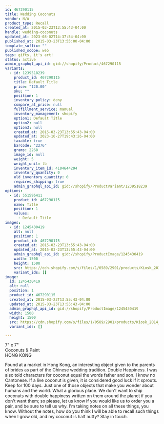```yaml
---
id: 467290115
title: Wedding Coconuts
vendor: N/A
product_type: Recall
created_at: 2015-03-23T13:55:43-04:00
handle: wedding-coconuts
updated_at: 2023-08-02T14:37:54-04:00
published_at: 2015-03-23T13:55:00-04:00
template_suffix: ""
published_scope: web
tags: gifts, it's art!
status: active
admin_graphql_api_id: gid://shopify/Product/467290115
variants:
  - id: 1239518239
    product_id: 467290115
    title: Default Title
    price: "120.00"
    sku: ""
    position: 1
    inventory_policy: deny
    compare_at_price: null
    fulfillment_service: manual
    inventory_management: shopify
    option1: Default Title
    option2: null
    option3: null
    created_at: 2015-03-23T13:55:43-04:00
    updated_at: 2023-10-27T19:43:26-04:00
    taxable: true
    barcode: "2276"
    grams: 2268
    image_id: null
    weight: 5
    weight_unit: lb
    inventory_item_id: 4104644294
    inventory_quantity: 0
    old_inventory_quantity: 0
    requires_shipping: true
    admin_graphql_api_id: gid://shopify/ProductVariant/1239518239
options:
  - id: 551595411
    product_id: 467290115
    name: Title
    position: 1
    values:
      - Default Title
images:
  - id: 1245430419
    alt: null
    position: 1
    product_id: 467290115
    created_at: 2015-03-23T13:55:43-04:00
    updated_at: 2015-03-23T13:55:43-04:00
    admin_graphql_api_id: gid://shopify/ProductImage/1245430419
    width: 1500
    height: 1500
    src: https://cdn.shopify.com/s/files/1/0589/2901/products/Kiosk_2014_09_490.jpeg?v=1427133343
    variant_ids: []
image:
  id: 1245430419
  alt: null
  position: 1
  product_id: 467290115
  created_at: 2015-03-23T13:55:43-04:00
  updated_at: 2015-03-23T13:55:43-04:00
  admin_graphql_api_id: gid://shopify/ProductImage/1245430419
  width: 1500
  height: 1500
  src: https://cdn.shopify.com/s/files/1/0589/2901/products/Kiosk_2014_09_490.jpeg?v=1427133343
  variant_ids: []

---
```


7" x 7"  
Coconuts & Paint  
HONG KONG

Found at a market in Hong Kong, an interesting object given to the parents of brides as part of the Chinese wedding tradition. Double Happiness. I was also told characters for coconut equal the words father and son. I know no Cantonese. If a live coconut is given, it is considered good luck if it sprouts. Keep for 100 days. Just one of those objects that make you wonder about humans and the world. What a glorious place. We don't want to ship coconuts with double happiness written on them around the planet if you don't want them; so please, let us know if you would like us to order you a pair, and be sure to tell us why. I'm taking notes on all these things, you know. Without the notes, how do you think I will be able to recall such things when I grow old, and my coconut is half nutty? Stay in touch.